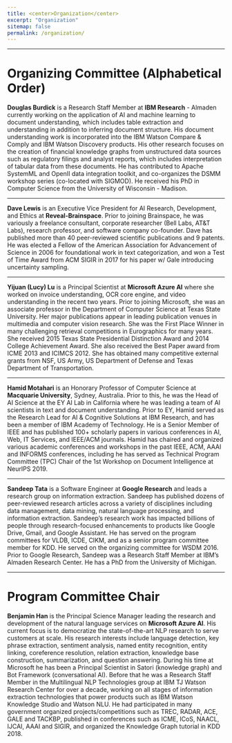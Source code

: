 ```yaml
---
title: <center>Organization</center>
excerpt: "Organization"
sitemap: false
permalink: /organization/
---
```


------

# Organizing Committee (Alphabetical Order)

**Douglas Burdick** is a Research Staff Member at **IBM Research** - Almaden
currently working on the application of AI and machine learning to
document understanding, which includes table extraction and
understanding in addition to inferring document structure. His
document understanding work is incorporated into the IBM Watson
Compare & Comply and IBM Watson Discovery products. His other research
focuses on the creation of financial knowledge graphs from
unstructured data sources such as regulatory filings and analyst
reports, which includes interpretation of tabular data from these
documents. He has contributed to Apache SystemML and OpenII data
integration toolkit, and co-organizes the DSMM workshop series
(co-located with SIGMOD). He received his PhD in Computer Science from
the University of Wisconsin - Madison. 

------

**Dave Lewis** is an Executive Vice President for AI Research,
Development, and Ethics at **Reveal-Brainspace**. Prior to joining
Brainspace, he was variously a freelance consultant, corporate
researcher (Bell Labs, AT&T Labs), research professor, and software
company co-founder. Dave has published more than 40 peer-reviewed
scientific publications and 9 patents. He was elected a Fellow of the
American Association for Advancement of Science in 2006 for
foundational work in text categorization, and won a Test of Time Award
from ACM SIGIR in 2017 for his paper w/ Gale introducing uncertainty
sampling.

------

**Yijuan (Lucy) Lu** is a Principal Scientist at **Microsoft Azure AI** where she worked on invoice understanding, OCR core engine, and video understanding in the recent two years. Prior to joining Microsoft, she was an associate professor in the Department of Computer Science at Texas State University. Her major publications appear in leading publication venues in multimedia and computer vision research.  She was the First Place Winner in many challenging retrieval competitions in Eurographics for many years. She received 2015 Texas State Presidential Distinction Award and 2014 College Achievement Award. She also received the Best Paper award from ICME 2013 and ICIMCS 2012. She has obtained many competitive external grants from NSF, US Army, US Department of Defense and Texas Department of Transportation.

------

**Hamid Motahari** is an Honorary Professor of Computer Science at
**Macquarie University**, Sydney, Australia. Prior to this, he was the
Head of AI Science at the EY AI Lab in California where he was leading
a team of AI scientists in text and document understanding. Prior to
EY, Hamid served as the Research Lead for AI & Cognitive Solutions at
IBM Research, and has been a member of IBM Academy of Technology. He
is a Senior Member of IEEE and has published 100+ scholarly papers in
various conferences in AI, Web, IT Services, and IEEE/ACM journals.
Hamid has chaired and organized various academic conferences and
workshops in the past IEEE, ACM, AAAI and INFORMS conferences,
including he has served as Technical Program Committee (TPC) Chair of
the 1st Workshop on Document Intelligence at NeurIPS 2019.

------

**Sandeep Tata** is a Software Engineer at **Google Research** and leads a
research group on information extraction.  Sandeep has published
dozens of peer-reviewed research articles across a variety of
disciplines including data management, data mining, natural language
processing, and information extraction. Sandeep’s research work has
impacted billions of people through research-focused enhancements to
products like Google Drive, Gmail, and Google Assistant. He has served
on the program committees for VLDB, ICDE, CIKM, and as a senior
program committee member for KDD. He served on the organizing
committee for WSDM 2016. Prior to Google Research, Sandeep was a
Research Staff Member at IBM’s Almaden Research Center. He has a PhD
from the University of Michigan.

------
# Program Committee Chair

**Benjamin Han** is the Principal Science Manager leading the research
and development of the natural language services on **Microsoft Azure
AI**. His current focus is to democratize the
state-of-the-art NLP research to serve customers at scale. His
research interests include language detection, key phrase extraction,
sentiment analysis, named entity recognition, entity linking,
coreference resolution, relation extraction, knowledge base
construction, summarization, and question answering. During his time
at Microsoft he has been a Principal Scientist in Satori (knowledge
graph) and Bot Framework (conversational AI). Before that he was a
Research Staff Member in the Multilingual NLP Technologies group at
IBM TJ Watson Research Center for over a decade, working on all stages
of information extraction technologies that power products such as IBM
Watson Knowledge Studio and Watson NLU. He had participated in many
government organized projects/competitions such as TREC, RADAR, ACE,
GALE and TACKBP, published in conferences such as ICME, ICoS, NAACL,
IJCAI, AAAI and SIGIR, and organized the Knowledge Graph tutorial in
KDD 2018.

